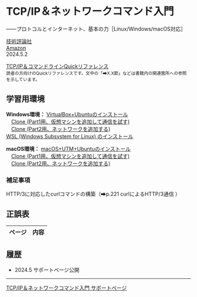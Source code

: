 # TCP/IP＆ネットワークコマンド入門
——プロトコルとインターネット、基本の力［Linux/Windows/macOS対応］

[技術評論社](https://gihyo.jp/book/2024/978-4-297-14132-5/)<br/>
[Amazon](https://www.amazon.co.jp/dp/4297141329/)  
2024.5.2

 [TCP/IP＆コマンドラインQuickリファレンス](https://gihyo.jp/assets/files/book/2024/978-4-297-14132-5/download/TCPIP%EF%BC%86%E3%82%B3%E3%83%9E%E3%83%B3%E3%83%89%E3%83%A9%E3%82%A4%E3%83%B3Quick%E3%83%AA%E3%83%95%E3%82%A1%E3%83%AC%E3%83%B3%E3%82%B9.pdf)<br/>
<small>読者の方向けのQuickリファレンスです。文中の「➡X.X節」などは書籍内の関連箇所への参照を示しています。</small>

## 学習用環境

**Windows環境：**
[VirtualBox+Ubuntuのインストール](howto/install-virtualbox.md)<br/>
　[Clone (Part1用、仮想マシンを追加して通信を試す)](howto/clone1-virtualbox.md)<br/>
　[Clone (Part2用、ネットワークを追加する)](howto/clone2-virtualbox.md)<br/>
[WSL (Windows Subsystem for Linux) のインストール](howto/install-wsl.md)

**macOS環境：**
[macOS+UTM+Ubuntuのインストール](howto/install-utm.md)<br/>
　[Clone (Part1用、仮想マシンを追加して通信を試す)](howto/clone1-utm.md)<br/>
　[Clone (Part2用、ネットワークを追加する)](howto/clone2-utm.md)<br/>

### 補足事項

HTTP/3に対応したcurlコマンドの構築（➡p.221 curlによるHTTP/3通信 ）

## 正誤表

|ページ|内容|
|-|-|

## 履歴

- 2024.5 サポートページ公開

----
[TCP/IP＆ネットワークコマンド入門 サポートページ](https://nisim-m.github.io/tcpipcmdbook/)
